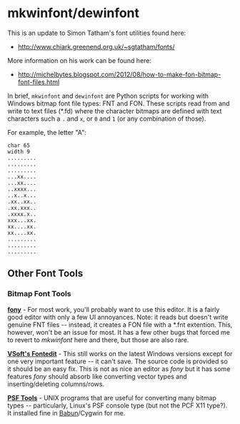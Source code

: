 # mkwinfont/dewinfont

This is an update to Simon Tatham's font utilities found here:
* http://www.chiark.greenend.org.uk/~sgtatham/fonts/

More information on his work can be found here:
* http://michelbytes.blogspot.com/2012/08/how-to-make-fon-bitmap-font-files.html

In brief, `mkwinfont` and `dewinfont` are Python scripts for working with Windows bitmap font file types: FNT and FON.  These scripts read from and write to text files (*.fd) where the character bitmaps are defined with text characters such a `.` and `x`, or `0` and `1` (or any combination of those).

For example, the letter "A":
```
char 65
width 9
.........
.........
.........
...xx....
...xx....
..xxxx...
..x..x...
.xx..xx..
.xx.xxx..
.xxxx.x..
xxx...xx.
xx....xx.
xx....xx.
.........
.........
.........
```

## Other Font Tools

### Bitmap Font Tools

[**fony**](http://hukka.ncn.fi/?fony) - For most work, you'll probably want to use this editor.  It is a fairly good editor with only a few UI annoyances.  Note: it reads but doesn't write genuine FNT files -- instead, it creates a FON file with a *.fnt extention.  This, however, won't be an issue for most.  It has a few other bugs that forced me to revert to _mkwinfont_ here and there, but those are also rare.

[**VSoft's Fontedit**](http://www.vsoft.nl/software/utils/win/fontedit/) - This still works on the latest Windows versions except for one very important feature -- it can't save.  The source code is provided so it should be an easy fix.  This is not as nice an editor as _fony_ but it has some features _fony_ should absorb like converting vector types and inserting/deleting columns/rows.

[**PSF Tools**](http://www.seasip.info/Unix/PSF/) - UNIX programs that are useful for converting many bitmap types -- particularly, Linux's PSF console type (but not the PCF X11 type?).  It installed fine in [Babun](http://babun.github.io/)/Cygwin for me.

